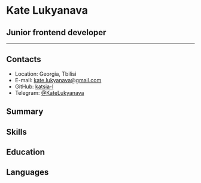 # Kate Lukyanava

## Junior frontend developer
* * *

## Contacts
*   Location: Georgia, Tbilisi
*   E-mail: [kate.lukyanava@gmail.com](mailto:kate.lukyanava@gmail.com)
*   GitHub: [katsia-l](https://github.com/katsia-l)
*   Telegram: [@KateLukyanava](https://t.me/KateLukyanava)

## Summary

## Skills

## Education
    
## Languages
